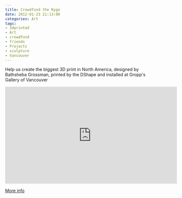 ```yaml
---
title: Crowdfund the Rygo
date: 2012-01-23 21:13:00
categories: Art
tags: 
- 3dprinted 
- Art 
- crowdfund 
- friends 
- Projects 
- sculpture 
- Vancouver
---
```

Help us create the biggest 3D print in North America, designed by Bathsheba Grossman, printed by the DShape and installed at Gropp's Gallery of Vancouver

<iframe width="560" height="315" src="http://www.youtube.com/embed/FauBDaJRyMQ" frameborder="0" allowfullscreen></iframe>

<a href="http://www.indiegogo.com/CrowdfundtheRygo?a=395767">More info </a>
